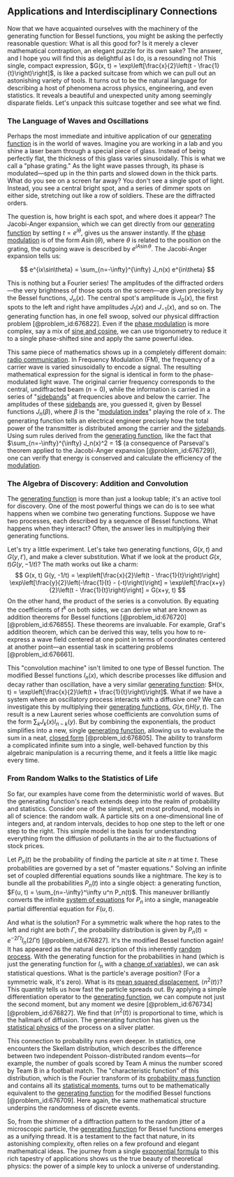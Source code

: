## Applications and Interdisciplinary Connections

Now that we have acquainted ourselves with the machinery of the generating function for Bessel functions, you might be asking the perfectly reasonable question: What is all this good for? Is it merely a clever mathematical contraption, an elegant puzzle for its own sake? The answer, and I hope you will find this as delightful as I do, is a resounding no! This single, compact expression, $G(x, t) = \exp\left[\frac{x}{2}\left(t - \frac{1}{t}\right)\right]$, is like a packed suitcase from which we can pull out an astonishing variety of tools. It turns out to be the natural language for describing a host of phenomena across physics, engineering, and even statistics. It reveals a beautiful and unexpected unity among seemingly disparate fields. Let's unpack this suitcase together and see what we find.

### The Language of Waves and Oscillations

Perhaps the most immediate and intuitive application of our [generating function](@article_id:152210) is in the world of waves. Imagine you are working in a lab and you shine a laser beam through a special piece of glass. Instead of being perfectly flat, the thickness of this glass varies sinusoidally. This is what we call a "phase grating." As the light wave passes through, its phase is modulated—sped up in the thin parts and slowed down in the thick parts. What do you see on a screen far away? You don't see a single spot of light. Instead, you see a central bright spot, and a series of dimmer spots on either side, stretching out like a row of soldiers. These are the diffracted orders.

The question is, how bright is each spot, and where does it appear? The Jacobi-Anger expansion, which we can get directly from our [generating function](@article_id:152210) by setting $t = e^{i\theta}$, gives us the answer instantly. If the [phase modulation](@article_id:261926) is of the form $A \sin(\theta)$, where $\theta$ is related to the position on the grating, the outgoing wave is described by $e^{iA\sin\theta}$. The Jacobi-Anger expansion tells us:

$$
e^{ix\sin\theta} = \sum_{n=-\infty}^{\infty} J_n(x) e^{in\theta}
$$

This is nothing but a Fourier series! The amplitudes of the diffracted orders—the very brightness of those spots on the screen—are given precisely by the Bessel functions, $J_n(x)$. The central spot's amplitude is $J_0(x)$, the first spots to the left and right have amplitudes $J_1(x)$ and $J_{-1}(x)$, and so on. The generating function has, in one fell swoop, solved our physical diffraction problem [@problem_id:676822]. Even if the [phase modulation](@article_id:261926) is more complex, say a mix of [sine and cosine](@article_id:174871), we can use trigonometry to reduce it to a single phase-shifted sine and apply the same powerful idea.

This same piece of mathematics shows up in a completely different domain: [radio communication](@article_id:270583). In Frequency Modulation (FM), the frequency of a carrier wave is varied sinusoidally to encode a signal. The resulting mathematical expression for the signal is identical in form to the phase-modulated light wave. The original carrier frequency corresponds to the central, undiffracted beam ($n=0$), while the information is carried in a series of "[sidebands](@article_id:260585)" at frequencies above and below the carrier. The amplitudes of these [sidebands](@article_id:260585) are, you guessed it, given by Bessel functions $J_n(\beta)$, where $\beta$ is the "[modulation index](@article_id:267003)" playing the role of $x$. The generating function tells an electrical engineer precisely how the total power of the transmitter is distributed among the carrier and the [sidebands](@article_id:260585). Using sum rules derived from the [generating function](@article_id:152210), like the fact that $\sum_{n=-\infty}^{\infty} J_n(x)^2 = 1$ (a consequence of Parseval's theorem applied to the Jacobi-Anger expansion [@problem_id:676729]), one can verify that energy is conserved and calculate the efficiency of the [modulation](@article_id:260146).

### The Algebra of Discovery: Addition and Convolution

The [generating function](@article_id:152210) is more than just a lookup table; it's an active tool for discovery. One of the most powerful things we can do is to see what happens when we combine two generating functions. Suppose we have two processes, each described by a sequence of Bessel functions. What happens when they interact? Often, the answer lies in multiplying their generating functions.

Let's try a little experiment. Let's take two generating functions, $G(x, t)$ and $G(y, t')$, and make a clever substitution. What if we look at the product $G(x, t) G(y, -1/t)$? The math works out like a charm:
$$
G(x, t) G(y, -1/t) = \exp\left[\frac{x}{2}\left(t - \frac{1}{t}\right)\right] \exp\left[\frac{y}{2}\left(-\frac{1}{t} - (-t)\right)\right] = \exp\left[\frac{x+y}{2}\left(t - \frac{1}{t}\right)\right] = G(x+y, t)
$$
On the other hand, the product of the series is a convolution. By equating the coefficients of $t^k$ on both sides, we can derive what are known as addition theorems for Bessel functions [@problem_id:676720] [@problem_id:676855]. These theorems are invaluable. For example, Graf's addition theorem, which can be derived this way, tells you how to re-express a wave field centered at one point in terms of coordinates centered at another point—an essential task in scattering problems [@problem_id:676661].

This "convolution machine" isn't limited to one type of Bessel function. The modified Bessel functions $I_n(x)$, which describe processes like diffusion and decay rather than oscillation, have a very similar [generating function](@article_id:152210): $H(x, t) = \exp\left[\frac{x}{2}\left(t + \frac{1}{t}\right)\right]$. What if we have a system where an oscillatory process interacts with a diffusive one? We can investigate this by multiplying their [generating functions](@article_id:146208), $G(x, t)H(y, t)$. The result is a new Laurent series whose coefficients are convolution sums of the form $\sum_k J_k(x) I_{n-k}(y)$. But by combining the exponentials, the product simplifies into a new, single [generating function](@article_id:152210), allowing us to evaluate the sum in a neat, [closed form](@article_id:270849) [@problem_id:676805]. The ability to transform a complicated infinite sum into a single, well-behaved function by this algebraic manipulation is a recurring theme, and it feels a little like magic every time.

### From Random Walks to the Statistics of Life

So far, our examples have come from the deterministic world of waves. But the generating function's reach extends deep into the realm of probability and statistics. Consider one of the simplest, yet most profound, models in all of science: the random walk. A particle sits on a one-dimensional line of integers and, at random intervals, decides to hop one step to the left or one step to the right. This simple model is the basis for understanding everything from the diffusion of pollutants in the air to the fluctuations of stock prices.

Let $P_n(t)$ be the probability of finding the particle at site $n$ at time $t$. These probabilities are governed by a set of "master equations." Solving an infinite set of coupled differential equations sounds like a nightmare. The key is to bundle all the probabilities $P_n(t)$ into a single object: a generating function, $F(u, t) = \sum_{n=-\infty}^\infty u^n P_n(t)$. This maneuver brilliantly converts the infinite [system of equations](@article_id:201334) for $P_n$ into a single, manageable partial differential equation for $F(u, t)$.

And what is the solution? For a symmetric walk where the hop rates to the left and right are both $\Gamma$, the probability distribution is given by $P_n(t) = e^{-2\Gamma t} I_n(2\Gamma t)$ [@problem_id:676827]. It's the modified Bessel function again! It has appeared as the natural description of this inherently [random process](@article_id:269111). With the generating function for the probabilities in hand (which is just the generating function for $I_n$ with a [change of variables](@article_id:140892)), we can ask statistical questions. What is the particle's average position? (For a symmetric walk, it's zero). What is its [mean squared displacement](@article_id:148133), $\langle n^2(t) \rangle$? This quantity tells us how fast the particle spreads out. By applying a simple differentiation operator to the [generating function](@article_id:152210), we can compute not just the second moment, but any moment we desire [@problem_id:676734] [@problem_id:676827]. We find that $\langle n^2(t) \rangle$ is proportional to time, which is the hallmark of diffusion. The generating function has given us the [statistical physics](@article_id:142451) of the process on a silver platter.

This connection to probability runs even deeper. In statistics, one encounters the Skellam distribution, which describes the difference between two independent Poisson-distributed random events—for example, the number of goals scored by Team A minus the number scored by Team B in a football match. The "characteristic function" of this distribution, which is the Fourier transform of its [probability mass function](@article_id:264990) and contains all its [statistical moments](@article_id:268051), turns out to be mathematically equivalent to the [generating function](@article_id:152210) for the modified Bessel functions [@problem_id:676709]. Here again, the same mathematical structure underpins the randomness of discrete events.

So, from the shimmer of a diffraction pattern to the random jitter of a microscopic particle, the [generating function](@article_id:152210) for Bessel functions emerges as a unifying thread. It is a testament to the fact that nature, in its astonishing complexity, often relies on a few profound and elegant mathematical ideas. The journey from a single [exponential formula](@article_id:269833) to this rich tapestry of applications shows us the true beauty of theoretical physics: the power of a simple key to unlock a universe of understanding.